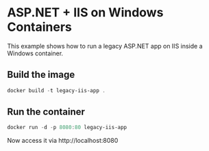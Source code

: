 # ASP.NET + IIS on Windows Containers

This example shows how to run a legacy ASP.NET app on IIS inside a Windows container.

## Build the image

```powershell
docker build -t legacy-iis-app .
```

## Run the container

```powershell
docker run -d -p 8080:80 legacy-iis-app
```

Now access it via http://localhost:8080
